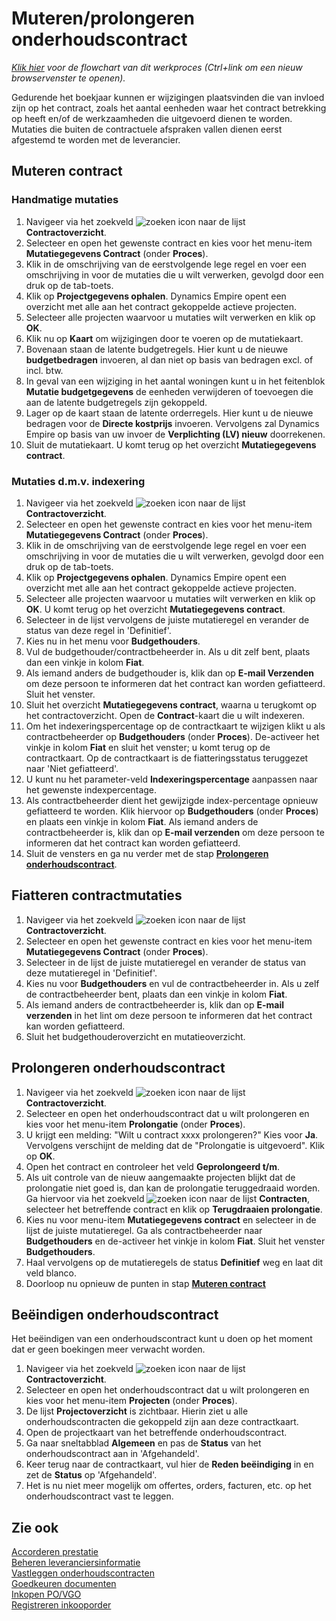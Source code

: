 # Muteren/prolongeren onderhoudscontract

*[Klik hier](https://cegeka-dsabestpracticeprocessen.mavimcloud.com//Portal/code?id=5a7&view=Chart&maximize=true) voor de flowchart van dit werkproces (Ctrl+link om een nieuw browservenster te openen).*

Gedurende het boekjaar kunnen er wijzigingen plaatsvinden die van invloed zijn op het contract, zoals het aantal eenheden waar het contract betrekking op heeft en/of de werkzaamheden die uitgevoerd dienen te worden.
Mutaties die buiten de contractuele afspraken vallen dienen eerst afgestemd te worden met de leverancier.

## Muteren contract

### Handmatige mutaties

1. Navigeer via het zoekveld ![zoeken icon](/assets/images/zoeken.png "zoeken icon") naar de lijst **Contractoverzicht**. 
2. Selecteer en open het gewenste contract en kies voor het menu-item **Mutatiegegevens Contract** (onder **Proces**).
3. Klik in de omschrijving van de eerstvolgende lege regel en voer een omschrijving in voor de mutaties die u wilt verwerken, gevolgd door een druk op de tab-toets.
4. Klik op **Projectgegevens ophalen**. Dynamics Empire opent een overzicht met alle aan het contract gekoppelde actieve projecten.
5. Selecteer alle projecten waarvoor u mutaties wilt verwerken en klik op **OK**.
6. Klik nu op **Kaart** om wijzigingen door te voeren op de mutatiekaart.
7. Bovenaan staan de latente budgetregels. Hier kunt u de nieuwe **budgetbedragen** invoeren, al dan niet op basis van bedragen excl. of incl. btw.
8. In geval van een wijziging in het aantal woningen kunt u in het feitenblok **Mutatie budgetgegevens** de eenheden verwijderen of toevoegen die aan de latente budgetregels zijn gekoppeld.
9. Lager op de kaart staan de latente orderregels. Hier kunt u de nieuwe bedragen voor de **Directe kostprijs** invoeren. Vervolgens zal Dynamics Empire op basis van uw invoer de **Verplichting (LV) nieuw** doorrekenen. 
10. Sluit de mutatiekaart. U komt terug op het overzicht **Mutatiegegevens contract**.

### Mutaties d.m.v. indexering

1. Navigeer via het zoekveld ![zoeken icon](/assets/images/zoeken.png "zoeken icon") naar de lijst **Contractoverzicht**. 
2. Selecteer en open het gewenste contract en kies voor het menu-item **Mutatiegegevens Contract** (onder **Proces**).
3. Klik in de omschrijving van de eerstvolgende lege regel en voer een omschrijving in voor de mutaties die u wilt verwerken, gevolgd door een druk op de tab-toets.
4. Klik op **Projectgegevens ophalen**. Dynamics Empire opent een overzicht met alle aan het contract gekoppelde actieve projecten.
5. Selecteer alle projecten waarvoor u mutaties wilt verwerken en klik op **OK**. U komt terug op het overzicht **Mutatiegegevens contract**.
6. Selecteer in de lijst vervolgens de juiste mutatieregel en verander de status van deze regel in 'Definitief'.
7. Kies nu in het menu voor **Budgethouders**.
8. Vul de budgethouder/contractbeheerder in. Als u dit zelf bent, plaats dan een vinkje in kolom **Fiat**.
9. Als iemand anders de budgethouder is, klik dan op **E-mail Verzenden** om deze persoon te informeren dat het contract kan worden gefiatteerd. Sluit het venster.
10. Sluit het overzicht **Mutatiegegevens contract**, waarna u terugkomt op het contractoverzicht. Open de **Contract**-kaart die u wilt indexeren.
11. Om het indexeringspercentage op de contractkaart te wijzigen klikt u als contractbeheerder op **Budgethouders** (onder **Proces**). De-activeer het vinkje in kolom **Fiat** en sluit het venster; u komt terug op de contractkaart. Op de contractkaart is de fiatteringsstatus teruggezet naar 'Niet gefiatteerd'. 
12. U kunt nu het parameter-veld **Indexeringspercentage** aanpassen naar het gewenste indexpercentage.
13.  Als contractbeheerder dient het gewijzigde index-percentage opnieuw gefiatteerd te worden. Klik hiervoor op **Budgethouders** (onder **Proces**) en plaats een vinkje in kolom **Fiat**. Als iemand anders de contractbeheerder is, klik dan op **E-mail verzenden** om deze persoon te informeren dat het contract kan worden gefiatteerd.
14. Sluit de vensters en ga nu verder met de stap **[Prolongeren onderhoudscontract](#Prolongeren-onderhoudscontract)**.

## Fiatteren contractmutaties

1. Navigeer via het zoekveld ![zoeken icon](/assets/images/zoeken.png "zoeken icon") naar de lijst **Contractoverzicht**. 
2. Selecteer en open het gewenste contract en kies voor het menu-item **Mutatiegegevens Contract** (onder **Proces**).
3. Selecteer in de lijst de juiste mutatieregel en verander de status van deze mutatieregel in 'Definitief'.
4. Kies nu voor **Budgethouders** en vul de contractbeheerder in. Als u zelf de contractbeheerder bent, plaats dan een vinkje in kolom **Fiat**.
5. Als iemand anders de contractbeheerder is, klik dan op **E-mail verzenden** in het lint om deze persoon te informeren dat het contract kan worden gefiatteerd.
6. Sluit het budgethouderoverzicht en mutatieoverzicht.

## Prolongeren onderhoudscontract

1. Navigeer via het zoekveld ![zoeken icon](/assets/images/zoeken.png "zoeken icon") naar de lijst **Contractoverzicht**. 
2. Selecteer en open het onderhoudscontract dat u wilt prolongeren en kies voor het menu-item **Prolongatie** (onder **Proces**).
3. U krijgt een melding: "Wilt u contract xxxx prolongeren?" Kies voor **Ja**. Vervolgens verschijnt de melding dat de "Prolongatie is uitgevoerd". Klik op **OK**.
4. Open het contract en controleer het veld **Geprolongeerd t/m**.
5. Als uit controle van de nieuw aangemaakte projecten blijkt dat de prolongatie niet goed is, dan kan de prolongatie teruggedraaid worden. Ga hiervoor via het zoekveld ![zoeken icon](/assets/images/zoeken.png "zoeken icon") naar de lijst **Contracten**, selecteer het betreffende contract en klik op **Terugdraaien prolongatie**.
6. Kies nu voor menu-item **Mutatiegegevens contract** en selecteer in de lijst de juiste mutatieregel. Ga als contractbeheerder naar **Budgethouders** en de-activeer het vinkje in kolom **Fiat**. Sluit het venster **Budgethouders**.
7. Haal vervolgens op de mutatieregels de status **Definitief** weg en laat dit veld blanco.
8. Doorloop nu opnieuw de punten in stap **[Muteren contract](#Muteren-contract)**

## Beëindigen onderhoudscontract 

Het beëindigen van een onderhoudscontract kunt u doen op het moment dat er geen boekingen meer verwacht worden.  

1. Navigeer via het zoekveld ![zoeken icon](/assets/images/zoeken.png "zoeken icon") naar de lijst **Contractoverzicht**.
2. Selecteer en open het onderhoudscontract dat u wilt prolongeren en kies voor het menu-item **Projecten** (onder **Proces**).  
3. De lijst **Projectoverzicht** is zichtbaar. Hierin ziet u alle onderhoudscontracten die gekoppeld zijn aan deze contractkaart. 
4. Open de projectkaart van het betreffende onderhoudscontract. 
5. Ga naar sneltabblad **Algemeen** en pas de **Status** van het onderhoudscontract aan in 'Afgehandeld'.
6. Keer terug naar de contractkaart, vul hier de **Reden beëindiging** in en zet de **Status** op 'Afgehandeld'.
7. Het is nu niet meer mogelijk om offertes, orders, facturen, etc. op het onderhoudscontract vast te leggen.

## Zie ook

[Accorderen prestatie](../accorderen-prestatie/)  
[Beheren leveranciersinformatie](../beheren-leveranciersinformatie/)  
[Vastleggen onderhoudscontracten](../beheren-onderhoudscontracten/)  
[Goedkeuren documenten](../goedkeuren-documenten/)  
[Inkopen PO/VGO](../inkopen-po-vgo/)  
[Registreren inkooporder](../registreren-inkooporder/)  
